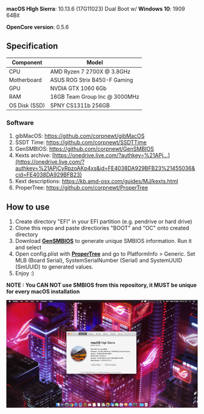 **macOS HIgh Sierra**: 10.13.6 (17G11023) Dual Boot w/ **Windows 10**: 1909 64Bit

**OpenCore version**: 0.5.6  

## Specification
| **Component** | **Model** |
| ------------- | --------- |
| CPU | AMD Ryzen 7 2700X @ 3.8GHz |
| Motherboard | ASUS ROG Strix B450-F Gaming |
| GPU | NVDIA GTX 1060 6Gb |
| RAM | 16GB Team Group Inc @ 3000MHz |
| OS Disk (SSD) | SPNY CS1311b 256GB |

### Software
1. gibMacOS: https://github.com/corpnewt/gibMacOS
2. SSDT Time: https://github.com/corpnewt/SSDTTime
3. GenSMBIOS: https://github.com/corpnewt/GenSMBIOS 
4. Kexts archive: [https://onedrive.live.com/?authkey=%21APj...](https://onedrive.live.com/?authkey=%21APjCyRpzoAKp4xs&id=FE4038DA929BFB23%21455036&cid=FE4038DA929BFB23)
5. Kext descriptions: https://kb.amd-osx.com/guides/MJ/kexts.html
6. ProperTree: https://github.com/corpnewt/ProperTree

## How to use
  1. Create directory "EFI" in your EFI partition (e.g. pendrive or hard drive)
  2. Clone this repo and paste directiories "BOOT" and "OC" onto created directory
  3. Download [**GenSMBIOS**](https://github.com/corpnewt/GenSMBIOS) to generate unique SMBIOS information. Run it and select 
  4. Open config.plist with [**ProperTree**](https://github.com/corpnewt/ProperTree) and go to PlatformInfo > Generic. Set MLB  (Board Serial), SystemSerialNumber (Serial) and SystemUUID (SmUUID) to generated values.
  5. Enjoy :)

**NOTE : You CAN NOT use SMBIOS from this repository, it MUST be unique for every macOS installation**

![Screenshot](/COVER2.png?raw=true)
